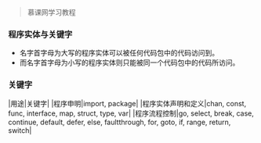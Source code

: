 
> 慕课网学习教程

### 程序实体与关键字

- 名字首字母为大写的程序实体可以被任何代码包中的代码访问到。
- 而名字首字母为小写的程序实体则只能被同一个代码包中的代码所访问。 

### 关键字

|用途|关键字|
|程序申明|import, package|
|程序实体声明和定义|chan, const, func, interface, map, struct, type, var|
|程序流程控制|go, select, break, case, continue, default, defer, else, faultthrough, for, goto, if, range, return, switch|
